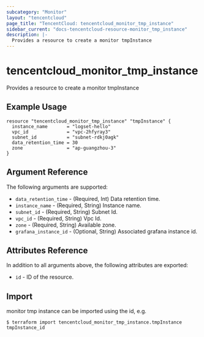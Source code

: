 ```yaml
---
subcategory: "Monitor"
layout: "tencentcloud"
page_title: "TencentCloud: tencentcloud_monitor_tmp_instance"
sidebar_current: "docs-tencentcloud-resource-monitor_tmp_instance"
description: |-
  Provides a resource to create a monitor tmpInstance
---
```


# tencentcloud_monitor_tmp_instance

Provides a resource to create a monitor tmpInstance

## Example Usage

```hcl
resource "tencentcloud_monitor_tmp_instance" "tmpInstance" {
  instance_name       = "logset-hello"
  vpc_id              = "vpc-2hfyray3"
  subnet_id           = "subnet-rdkj0agk"
  data_retention_time = 30
  zone                = "ap-guangzhou-3"
}
```

## Argument Reference

The following arguments are supported:

* `data_retention_time` - (Required, Int) Data retention time.
* `instance_name` - (Required, String) Instance name.
* `subnet_id` - (Required, String) Subnet Id.
* `vpc_id` - (Required, String) Vpc Id.
* `zone` - (Required, String) Available zone.
* `grafana_instance_id` - (Optional, String) Associated grafana instance id.

## Attributes Reference

In addition to all arguments above, the following attributes are exported:

* `id` - ID of the resource.



## Import

monitor tmp instance can be imported using the id, e.g.
```
$ terraform import tencentcloud_monitor_tmp_instance.tmpInstance tmpInstance_id
```

